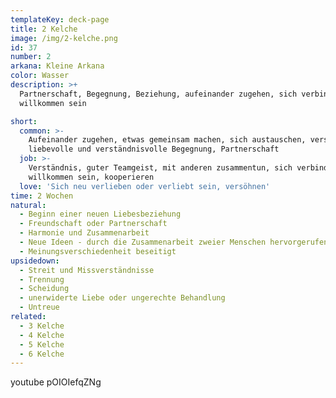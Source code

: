 ```yaml
---
templateKey: deck-page
title: 2 Kelche
image: /img/2-kelche.png
id: 37
number: 2
arkana: Kleine Arkana
color: Wasser
description: >+
  Partnerschaft, Begegnung, Beziehung, aufeinander zugehen, sich verbinden,
  willkommen sein

short:
  common: >-
    Aufeinander zugehen, etwas gemeinsam machen, sich austauschen, versöhnen,
    liebevolle und verständnisvolle Begegnung, Partnerschaft
  job: >-
    Verständnis, guter Teamgeist, mit anderen zusammentun, sich verbinden,
    willkommen sein, kooperieren
  love: 'Sich neu verlieben oder verliebt sein, versöhnen'
time: 2 Wochen
natural:
  - Beginn einer neuen Liebesbeziehung
  - Freundschaft oder Partnerschaft
  - Harmonie und Zusammenarbeit
  - Neue Ideen - durch die Zusammenarbeit zweier Menschen hervorgerufen
  - Meinungsverschiedenheit beseitigt
upsidedown:
  - Streit und Missverständnisse
  - Trennung
  - Scheidung
  - unerwiderte Liebe oder ungerechte Behandlung
  - Untreue
related:
  - 3 Kelche
  - 4 Kelche
  - 5 Kelche
  - 6 Kelche
---
```

youtube pOIOIefqZNg
